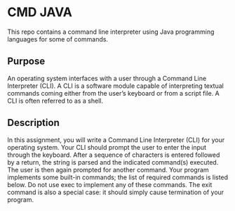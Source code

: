 # CMD JAVA
This repo contains a command line interpreter using Java programming languages for some of commands. 

## Purpose

An operating system interfaces with a user through a Command Line Interpreter
(CLI). A CLI is a software module capable of interpreting textual commands coming either from the user’s keyboard or from a script file. A CLI is often referred to as a shell.

## Description

In this assignment, you will write a Command Line Interpreter (CLI) for your operating system. Your CLI should prompt the user to enter the input through the keyboard. After a sequence of characters is entered followed by a return, the string is parsed and the indicated command(s) executed. The user is then again prompted for another command.
Your program implements some built-in commands; the list of required commands is listed below. Do not use exec to implement any of these commands. The exit command is also a special case: it should simply cause termination of your program.
